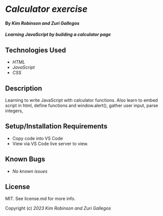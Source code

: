 # _Calculator exercise_

#### By _Kim Robinson and Zuri Gallegos_

#### _Learning JavaScript by building a calculator page_

## Technologies Used

* _HTML_
* _JavaScript_
* _CSS_

## Description

Learning to write JavaScript with calculator functions. Also learn to embed script in html, define functions and window.alert(), gather user input, parse integers, 

## Setup/Installation Requirements

* Copy code into VS Code
* View via VS Code live server to view.

## Known Bugs

* _No known issues_


## License

MIT. See license.md for more info.

Copyright (c) _2023_ _Kim Robinson and Zuri Gallegos_